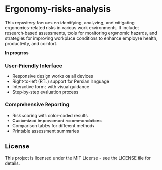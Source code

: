 # Ergonomy-risks-analysis
This repository focuses on identifying, analyzing, and mitigating ergonomics-related risks in various work environments. It includes research-based assessments, tools for monitoring ergonomic hazards, and strategies for improving workplace conditions to enhance employee health, productivity, and comfort.


**In progress**


### User-Friendly Interface
- Responsive design works on all devices
- Right-to-left (RTL) support for Persian language
- Interactive forms with visual guidance
- Step-by-step evaluation process

### Comprehensive Reporting
- Risk scoring with color-coded results
- Customized improvement recommendations
- Comparison tables for different methods
- Printable assessment summaries


## License
This project is licensed under the MIT License - see the LICENSE file for details.
